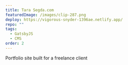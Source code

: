 ```yaml
---
title: Tara Segda.com
featuredImage: /images/clip-287.png
deploy: https://vigorous-snyder-1396ae.netlify.app/
repo: ""
tags:
  - GatsbyJS
  - CMS
order: 2
---
```

Portfolio site built for a freelance client